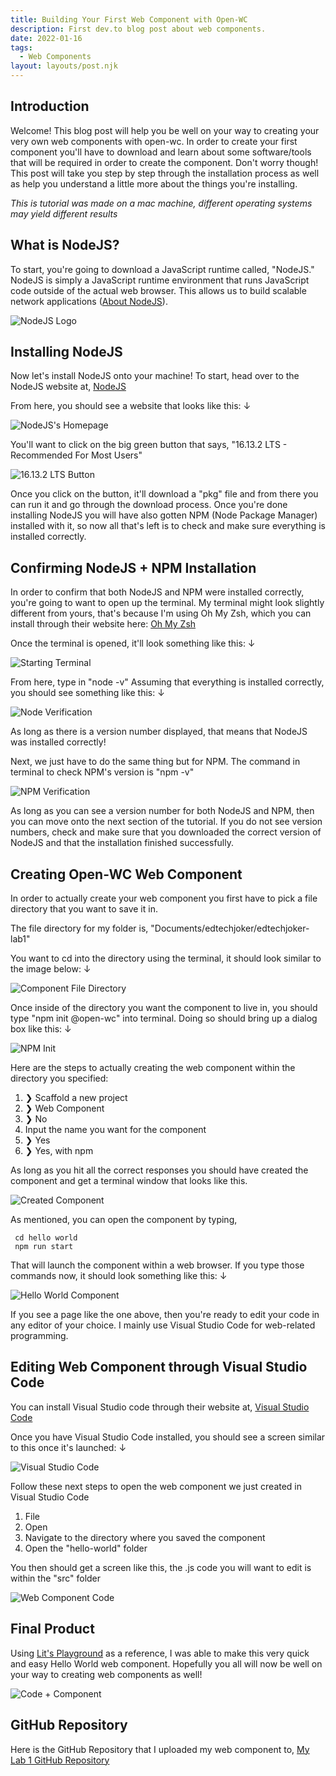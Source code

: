 ```yaml
---
title: Building Your First Web Component with Open-WC
description: First dev.to blog post about web components.
date: 2022-01-16
tags:
  - Web Components
layout: layouts/post.njk
---
```

## Introduction

Welcome! This blog post will help you be well on your way to creating your very own web components with open-wc. In order to create your first component you'll have to download and learn about some software/tools that will be required in order to create the component. Don't worry though! This post will take you step by step through the installation process as well as help you understand a little more about the things you're installing. 

*This is tutorial was made on a mac machine, different operating systems may yield different results*

## What is NodeJS?

To start, you're going to download a JavaScript runtime called, "NodeJS." NodeJS is simply a JavaScript runtime environment that runs JavaScript code outside of the actual web browser. This allows us to build scalable network applications ([About NodeJS](https://nodejs.org/en/about/)).

![NodeJS Logo](https://dev-to-uploads.s3.amazonaws.com/uploads/articles/eqyrhot3c9xcxdvchvhu.png)

## Installing NodeJS

Now let's install NodeJS onto your machine! To start, head over to the NodeJS website at, [NodeJS](https://nodejs.org/en/)

From here, you should see a website that looks like this: ↓

![NodeJS's Homepage](https://dev-to-uploads.s3.amazonaws.com/uploads/articles/hf26vtugx7gxz1aqna58.png)

You'll want to click on the big green button that says, "16.13.2 LTS - Recommended For Most Users"

![16.13.2 LTS Button](https://dev-to-uploads.s3.amazonaws.com/uploads/articles/rm8zd2wvfhlhrehz4et7.png)

Once you click on the button, it'll download a "pkg" file and from there you can run it and go through the download process. Once you're done installing NodeJS you will have also gotten NPM (Node Package Manager) installed with it, so now all that's left is to check and make sure everything is installed correctly.

## Confirming NodeJS + NPM Installation

In order to confirm that both NodeJS and NPM were installed correctly, you're going to want to open up the terminal. My terminal might look slightly different from yours, that's because I'm using Oh My Zsh, which you can install through their website here: [Oh My Zsh](https://ohmyz.sh/)

Once the terminal is opened, it'll look something like this: ↓

![Starting Terminal](https://dev-to-uploads.s3.amazonaws.com/uploads/articles/mribrxtqpeqr1an5ux0r.png)

From here, type in "node -v"
Assuming that everything is installed correctly, you should see something like this: ↓

![Node Verification](https://dev-to-uploads.s3.amazonaws.com/uploads/articles/e6nsdn019al6hgyvit26.png)

As long as there is a version number displayed, that means that NodeJS was installed correctly!

Next, we just have to do the same thing but for NPM. The command in terminal to check NPM's version is "npm -v" 

![NPM Verification](https://dev-to-uploads.s3.amazonaws.com/uploads/articles/odiq2swca2t47d1sjw63.png)

As long as you can see a version number for both NodeJS and NPM, then you can move onto the next section of the tutorial. If you do not see version numbers, check and make sure that you downloaded the correct version of NodeJS and that the installation finished successfully.

## Creating Open-WC Web Component

In order to actually create your web component you first have to pick a file directory that you want to save it in.

The file directory for my folder is, "Documents/edtechjoker/edtechjoker-lab1"

You want to cd into the directory using the terminal, it should look similar to the image below: ↓

![Component File Directory](https://dev-to-uploads.s3.amazonaws.com/uploads/articles/tvvswekw2qubob8snf82.png)

Once inside of the directory you want the component to live in, you should type "npm init @open-wc" into terminal. Doing so should bring up a dialog box like this: ↓

![NPM Init](https://dev-to-uploads.s3.amazonaws.com/uploads/articles/yrirdg8z3605u50ae8xz.png) 

Here are the steps to actually creating the web component within the directory you specified:

1. ❯   Scaffold a new project
2. ❯   Web Component
3. ❯   No
4. Input the name you want for the component
5. ❯   Yes
6. ❯   Yes, with npm

As long as you hit all the correct responses you should have created the component and get a terminal window that looks like this.

![Created Component](https://dev-to-uploads.s3.amazonaws.com/uploads/articles/34yex5jbove6b5au1pye.png)

As mentioned, you can open the component by typing, 

     cd hello world
     npm run start

That will launch the component within a web browser. If you type those commands now, it should look something like this:  ↓

![Hello World Component](https://dev-to-uploads.s3.amazonaws.com/uploads/articles/ddlyg9cdzdl293z6ti96.png) 

If you see a page like the one above, then you're ready to edit your code in any editor of your choice. I mainly use Visual Studio Code for web-related programming.

## Editing Web Component through Visual Studio Code

You can install Visual Studio code through their website at, [Visual Studio Code](https://code.visualstudio.com/)

Once you have Visual Studio Code installed, you should see a screen similar to this once it's launched: ↓

![Visual Studio Code](https://dev-to-uploads.s3.amazonaws.com/uploads/articles/s3u7psoxwo7z4ne8v1h1.png)

Follow these next steps to open the web component we just created in Visual Studio Code

1. File
2. Open
3. Navigate to the directory where you saved the component
4. Open the "hello-world" folder

You then should get a screen like this, the .js code you will want to edit is within the "src" folder

![Web Component Code](https://dev-to-uploads.s3.amazonaws.com/uploads/articles/smm1hlia0crz5tp2k8so.png)

## Final Product

Using [Lit's Playground](https://lit.dev/playground/#sample=examples/full-component) as a reference, I was able to make this very quick and easy Hello World web component. Hopefully you all will now be well on your way to creating web components as well!

![Code + Component](https://dev-to-uploads.s3.amazonaws.com/uploads/articles/zq3zpgzbcxlqefrbgva3.png)

## GitHub Repository

Here is the GitHub Repository that I uploaded my web component to, [My Lab 1 GitHub Repository](https://github.com/aaronlienhard/edtechjoker-lab1)